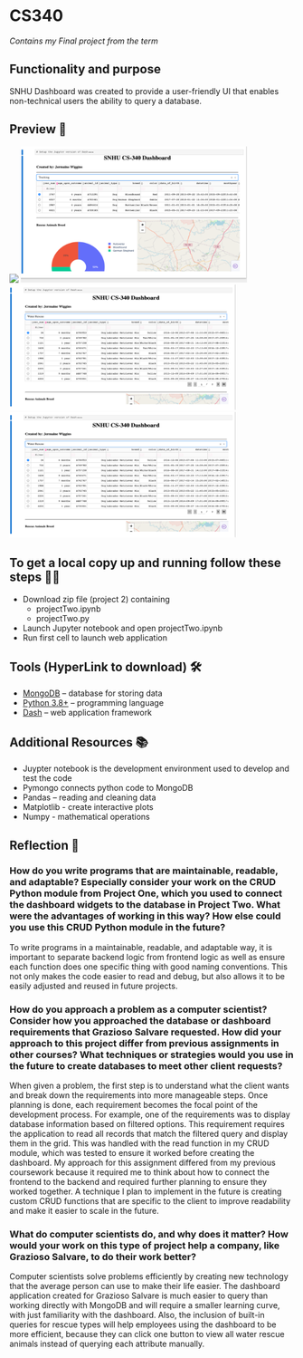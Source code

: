 # CS340
*Contains my Final project from the term*

## Functionality and purpose
SNHU Dashboard was created to provide a user-friendly UI that enables non-technical users the ability to query a database.

## Preview 👀
<img src="Preview/example1.gif" width="500"/>
<img src="Preview/example2.png" width="400"/>
<img src="Preview/example3.png" width="400"/>
<img src="Preview/example3.png" width="400"/>


## To get a local copy up and running follow these steps 🏃💨 
- Download zip file (project 2) containing 
  - projectTwo.ipynb
  - projectTwo.py
- Launch Jupyter notebook and open projectTwo.ipynb
- Run first cell to launch web application

## Tools (HyperLink to download) 🛠️
  - [MongoDB](https://www.mongodb.com/try/download/community) – database for storing data
  - [Python 3.8+](https://www.python.org/downloads/) – programming language
  - [Dash](https://dash.plotly.com/) – web application framework

## Additional Resources 📚
- Juypter notebook is the development environment used to develop and test the code
- Pymongo connects python code to MongoDB
- Pandas – reading and cleaning data
- Matplotlib - create interactive plots 
- Numpy - mathematical operations

## Reflection 📝

### **How do you write programs that are maintainable, readable, and adaptable? Especially consider your work on the CRUD Python module from Project One, which you used to connect the dashboard widgets to the database in Project Two. What were the advantages of working in this way? How else could you use this CRUD Python module in the future?**

To write programs in a maintainable, readable, and adaptable way, it is important to separate backend logic from frontend logic as well as ensure each function does one specific thing with good naming conventions. This not only makes the code easier to read and debug, but also allows it to be easily adjusted and reused in future projects.

### **How do you approach a problem as a computer scientist? Consider how you approached the database or dashboard requirements that Grazioso Salvare requested. How did your approach to this project differ from previous assignments in other courses? What techniques or strategies would you use in the future to create databases to meet other client requests?**

When given a problem, the first step is to understand what the client wants and break down the requirements into more manageable steps. Once planning is done, each requirement becomes the focal point of the development process. For example, one of the requirements was to display database information based on filtered options. This requirement requires the application to read all records that match the filtered query and display them in the grid. This was handled with the read function in my CRUD module, which was tested to ensure it worked before creating the dashboard. My approach for this assignment differed from my previous coursework because it required me to think about how to connect the frontend to the backend and required further planning to ensure they worked together. A technique I plan to implement in the future is creating custom CRUD functions that are specific to the client to improve readability and make it easier to scale in the future.

### **What do computer scientists do, and why does it matter? How would your work on this type of project help a company, like Grazioso Salvare, to do their work better?**

Computer scientists solve problems efficiently by creating new technology that the average person can use to make their life easier. The dashboard application created for Grazioso Salvare is much easier to query than working directly with MongoDB and will require a smaller learning curve, with just familiarity with the dashboard. Also, the inclusion of built-in queries for rescue types will help employees using the dashboard to be more efficient, because they can click one button to view all water rescue animals instead of querying each attribute manually.
